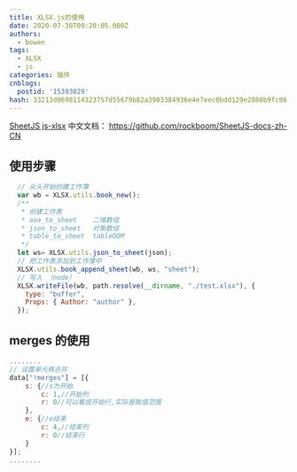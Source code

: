 ```yaml
---
title: XLSX.js的使用
date: 2020-07-30T09:20:05.000Z
authors:
  - bowen
tags:
  - XLSX
  - js
categories: 插件
cnblogs:
  postid: '15393029'
hash: 33213d0698114323757d55679b82a3903384936e4e7eec0bdd129e2880b9fc86
---
```


[SheetJS js-xlsx](http://sheetjs.com/) 中文文档： <https://github.com/rockboom/SheetJS-docs-zh-CN>

## 使用步骤

```js
  // 从头开始创建工作簿
  var wb = XLSX.utils.book_new();
  /**
   * 创建工作表
   * aoa_to_sheet    二维数组
   * json_to_sheet   对象数组
   * table_to_sheet  tableDOM
   */
  let ws= XLSX.utils.json_to_sheet(json);
  // 把工作表添加到工作簿中
  XLSX.utils.book_append_sheet(wb, ws, "sheet");
  // 写入 （node）
  XLSX.writeFile(wb, path.resolve(__dirname, "./test.xlsx"), {
    type: "buffer",
    Props: { Author: "author" },
  });

```

## merges 的使用

```js
........
// 设置单元格合并
data["!merges"] = [{
    s: {//s为开始
        c: 1,//开始列
        r: 0//可以看成开始行,实际是取值范围
    },
    e: {//e结束
        c: 4,//结束列
        r: 0//结束行
    }
}];
........
```
